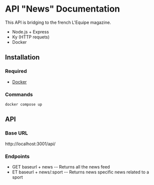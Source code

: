 # API "News" Documentation

This API is bridging to the french L'Equipe magazine.

- Node.js + Express
- Ky (HTTP requets)
- Docker

## Installation

### Required

- [Docker](https://www.docker.com/)

### Commands

```
docker compose up
```

## API

### Base URL

http://localhost:3001/api/

### Endpoints

- GET baseurl + news -- Returns all the news feed
- ET baseurl + news/:sport -- Returns news specific news related to a sport